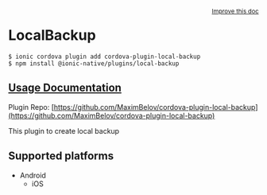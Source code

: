 <a style="float:right;font-size:12px;" href="http://github.com/danielsogl/awesome-cordova-plugins/edit/master/src/@awesome-cordova-plugins/plugins/local-backup/index.ts#L1">
  Improve this doc
</a>

# LocalBackup

```
$ ionic cordova plugin add cordova-plugin-local-backup
$ npm install @ionic-native/plugins/local-backup
```

## [Usage Documentation](https://ionicframework.com/docs/native/local-backup/)

Plugin Repo: [https://github.com/MaximBelov/cordova-plugin-local-backup](https://github.com/MaximBelov/cordova-plugin-local-backup)

This plugin to create local backup

## Supported platforms

- Android
  - iOS
  


